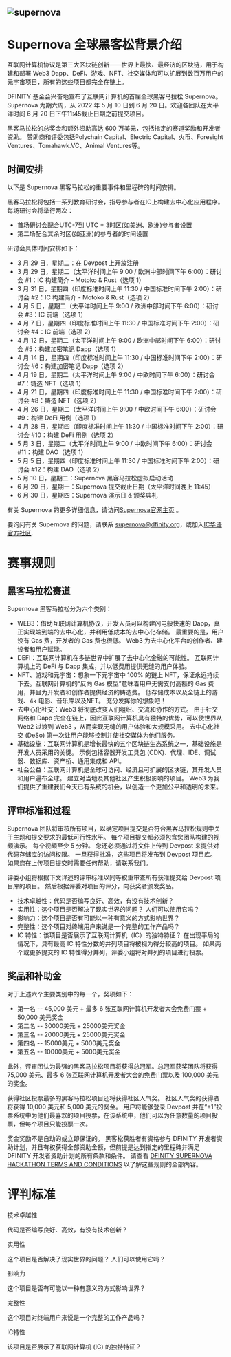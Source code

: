 ![supernova](/supernova.png)
---
# Supernova 全球黑客松背景介绍
互联网计算机协议是第三大区块链创新——世界上最快、最经济的区块链，用于构建和部署 Web3 Dapp、DeFi、游戏、NFT、社交媒体和可以扩展到数百万用户的元宇宙项目，所有的这些项目都完全在链上。

DFINITY 基金会兴奋地宣布了互联网计算机的首届全球黑客马拉松 Supernova。 Supernova 为期六周，从 2022 年 5 月 10 日到 6 月 20 日。欢迎各团队在太平洋时间 6 月 20 日下午11:45截止日期之前提交项目。

黑客马拉松的总奖金和额外资助高达 600 万美元，包括指定的赛道奖励和开发者资助。 赞助商和评委包括Polychain Capital、Electric Capital、火币、Foresight Ventures、Tomahawk.VC、Animal Ventures等。

## 时间安排
以下是 Supernova 黑客马拉松的重要事件和里程碑的时间安排。

黑客马拉松将包括一系列教育研讨会，指导参与者在IC上构建去中心化应用程序。 每场研讨会将举行两次：
- 首场研讨会配合UTC-7到 UTC + 3时区(如美洲、欧洲)参与者设置
- 第二场配合其余时区(如亚洲)的参与者的时间设置

研讨会具体时间安排如下：

- 3 月 29 日，星期二：在 Devpost 上开放注册
- 3 月 29 日，星期二（太平洋时间上午 9:00 / 欧洲中部时间下午 6:00）：研讨会 #1：IC 构建简介 - Motoko & Rust（选项 1）
- 3 月 31 日，星期四（印度标准时间上午 11:30 / 中国标准时间下午 2:00）：研讨会 #2：IC 构建简介 - Motoko & Rust（选项 2）
- 4 月 5 日，星期二（太平洋时间上午 9:00 / 欧洲中部时间下午 6:00）：研讨会 #3：IC 前端（选项 1）
- 4 月 7 日，星期四（印度标准时间上午 11:30 / 中国标准时间下午 2:00）：研讨会 #4：IC 前端（选项 2）
- 4 月 12 日，星期二（太平洋时间上午 9:00 / 欧洲中部时间下午 6:00）：研讨会 #5：构建加密笔记 Dapp（选项 1）
- 4 月 14 日，星期四（印度标准时间上午 11:30 / 中国标准时间下午 2:00）：研讨会 #6：构建加密笔记 Dapp（选项 2）
- 4 月 19 日，星期二（太平洋时间上午 9:00 / 中欧时间下午 6:00）：研讨会 #7：铸造 NFT（选项 1）
- 4 月 21 日，星期四（印度标准时间上午 11:30 / 中国标准时间下午 2:00）：研讨会 #8：铸造 NFT（选项 2）
- 4 月 26 日，星期二（太平洋时间上午 9:00 / 中欧时间下午 6:00）：研讨会 #9：构建 DeFi 用例（选项 1）
- 4 月 28 日，星期四（印度标准时间上午 11:30 / 中国标准时间下午 2:00）：研讨会 #10：构建 DeFi 用例（选项 2）
- 5 月 3 日，星期二（太平洋时间上午 9:00 / 中欧时间下午 6:00）：研讨会 #11：构建 DAO（选项 1）
- 5 月 5 日，星期四（印度标准时间上午 11:30 / 中国标准时间下午 2:00）：研讨会 #12：构建 DAO（选项 2）
- 5 月 10 日，星期二：Supernova 黑客马拉松虚拟启动活动
- 6 月 20 日，星期一：Supernova 提交截止日期（太平洋时间晚上 11:45）
- 6 月 30 日，星期四：Supernova 演示日 & 颁奖典礼

有关 Supernova 的更多详细信息，请访问[Supernova官网主页](https://dfinity.org/supernova/) 。

要询问有关 Supernova 的问题，请联系 [supernova@dfinity.org](mailto:supernova@dfinity.org)，或加入[IC华语官方社区](https://t.me/+VdtEpjp34AQ2OWJl).

# 赛事规则
## 黑客马拉松赛道
Supernova 黑客马拉松分为六个类别：
- WEB3：借助互联网计算机协议，开发人员可以构建闪电般快速的 Dapp，真正实现端到端的去中心化，并利用低成本的去中心化存储。 最重要的是，用户没有 Gas 费，开发者的 Gas 费也很低。 Web3 为去中心化平台的创作者、建设者和用户赋能。
- DEFI：互联网计算机在多链世界中扩展了去中心化金融的可能性。 互联网计算机上的 DeFi 与 Dapp 集成，并以低费用提供无缝的用户体验。
- NFT、游戏和元宇宙：想象一下元宇宙中 100% 的链上 NFT，保证永远持续下去。互联网计算机的“反向 Gas 模型”意味着用户无需支付高额的 Gas 费用，并且为开发者和创作者提供经济的铸造费。 低存储成本以及全链上的游戏、4k 电影、音乐库以及NFT。 充分发挥你的想象吧！
- 去中心化社交：Web3 将彻底改变人们组织、交流和协作的方式。 由于社交网络和 Dapp 完全在链上，因此互联网计算机具有独特的优势，可以使世界从 Web2 过渡到 Web3 ，从而实现无缝的用户体验和大规模采用。 去中心化社交 (DeSo) 第一次让用户能够控制并使社交媒体为他们服务。
- 基础设施：互联网计算机是增长最快的五个区块链生态系统之一，基础设施是开发人员采用的关键。 示例包括容器开发工具包 (CDK)、代理、IDE、调试器、数据库、资产桥、通用集成和 API。
- 社会公益：互联网计算机是全球可访问、经济且可扩展的区块链，其开发人员和用户遍布全球。 建立对当地及其他社区产生积极影响的项目。 Web3 为我们提供了重建我们今天已有系统的机会，以创造一个更加公平和透明的未来。

## 评审标准和过程
Supernova 团队将审核所有项目，以确定项目提交是否符合黑客马拉松规则中关于主题和提交要求的最低可行性水平。 每个项目提交都必须包含您团队构建的视频演示。 每个视频至少 5 分钟。 您还必须通过将文件上传到 Devpost 来提供对代码存储库的访问权限。 一旦获得批准，这些项目将发布到 Devpost 项目库。 如果您在上传项目提交时需要任何帮助，请联系我们。

评委小组将根据下文详述的评审标准以同等权重审查所有获准提交给 Devpost 项目库的项目。 然后根据评委对项目的评分，向获奖者颁发奖品。

- 技术卓越性：代码是否编写良好、高效，有没有技术创新？
- 实用性：这个项目是否解决了现实世界的问题？ 人们可以使用它吗？
- 影响力：这个项目是否有可能以一种有意义的方式影响世界？
- 完整性：这个项目对终端用户来说是一个完整的工作产品吗？
- IC 特性：该项目是否展示了互联网计算机（IC）的独特特征？
在出现平局的情况下，具有最高 IC 特性分数的并列项目将被视为得分较高的项目。 如果两个或更多提交的 IC 特性得分并列，评委小组将对并列的项目进行投票。

## 奖品和补助金
对于上述六个主要类别中的每一个，奖项如下：

- 第一名
    --  45,000 美元 + 最多 6 张互联网计算机开发者大会免费门票 + 50,000 美元奖金
- 第二名
    -- 30000美元 + 25000美元奖金
- 第三名
    -- 20000美元 + 25000美元奖金
- 第四名
    -- 15000美元 + 5000美元奖金
- 第五名
    -- 10000美元 + 5000美元奖金

此外，评审团认为最强的黑客马拉松项目将获得总冠军。总冠军获奖团队将获得 75,000 美元、最多 6 张互联网计算机开发者大会的免费门票以及 100,000 美元的奖金。

获得社区投票最多的黑客马拉松项目还将获得社区人气奖。 社区人气奖的获得者将获得 10,000 美元和 5,000 美元的奖金。 用户将能够登录 Devpost 并在“+1”投票系统中为他们最喜欢的项目投票，在该系统中，他们可以为任意数量的项目投票，但每个项目只能投票一次。

奖金奖励不是自动的或立即保证的。 黑客松获胜者有资格参与 DFINITY 开发者资助计划，并且有权获得全部资助金额，但前提是达到指定的里程碑并满足 DFINITY 开发者资助计划的所有条款和条件。 请查看 [DFINITY SUPERNOVA HACKATHON TERMS AND CONDITIONS](https://supernova.devpost.com/rules) 以了解这些规则的全部内容。

# 评判标准
技术卓越性

代码是否编写良好、高效，有没有技术创新？

实用性

这个项目是否解决了现实世界的问题？ 人们可以使用它吗？

影响力

这个项目是否有可能以一种有意义的方式影响世界？

完整性

这个项目对终端用户来说是一个完整的工作产品吗？

IC特性

该项目是否展示了互联网计算机 (IC) 的独特特征？

